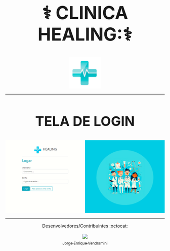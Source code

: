 # <div align="center"><h1>:medical_symbol: CLINICA HEALING::medical_symbol:</h1></div>


 <p align="center">
  <img src="templates/static/geral/img/logo.png" alt="logo" style="width: 100px;">
</p>

___

# <div align="center"><h2> TELA DE LOGIN </h2></div>
![TELA LOGIN](logar.png)

___

<div align="center">Desenvolvedores/Contribuintes :octocat:

 [<img src="https://avatars.githubusercontent.com/u/7544824?s=400&u=853465e4d59e6e05490754e0b6ea7e118b7084f4&v=4" width=115  align="center"><br><sub>Jorge Enrique Vendramini</sub>](https://github.com/jorgevendramini)
 </div>
